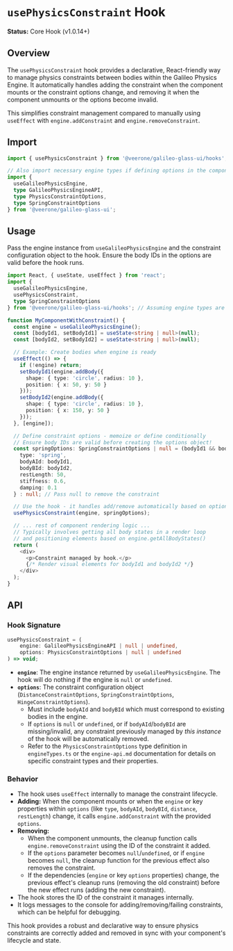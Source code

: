 # `usePhysicsConstraint` Hook

**Status:** Core Hook (v1.0.14+)

## Overview

The `usePhysicsConstraint` hook provides a declarative, React-friendly way to manage physics constraints between bodies within the Galileo Physics Engine. It automatically handles adding the constraint when the component mounts or the constraint options change, and removing it when the component unmounts or the options become invalid.

This simplifies constraint management compared to manually using `useEffect` with `engine.addConstraint` and `engine.removeConstraint`.

## Import

```typescript
import { usePhysicsConstraint } from '@veerone/galileo-glass-ui/hooks';

// Also import necessary engine types if defining options in the component
import { 
  useGalileoPhysicsEngine, 
  type GalileoPhysicsEngineAPI,
  type PhysicsConstraintOptions,
  type SpringConstraintOptions 
} from '@veerone/galileo-glass-ui'; 
```

## Usage

Pass the engine instance from `useGalileoPhysicsEngine` and the constraint configuration object to the hook. Ensure the body IDs in the options are valid before the hook runs.

```typescript
import React, { useState, useEffect } from 'react';
import { 
  useGalileoPhysicsEngine, 
  usePhysicsConstraint, 
  type SpringConstraintOptions 
} from '@veerone/galileo-glass-ui/hooks'; // Assuming engine types are also exported here

function MyComponentWithConstraint() {
  const engine = useGalileoPhysicsEngine();
  const [bodyId1, setBodyId1] = useState<string | null>(null);
  const [bodyId2, setBodyId2] = useState<string | null>(null);

  // Example: Create bodies when engine is ready
  useEffect(() => {
    if (!engine) return;
    setBodyId1(engine.addBody({ 
      shape: { type: 'circle', radius: 10 }, 
      position: { x: 50, y: 50 }
    }));
    setBodyId2(engine.addBody({ 
      shape: { type: 'circle', radius: 10 }, 
      position: { x: 150, y: 50 }
    }));
  }, [engine]);

  // Define constraint options - memoize or define conditionally
  // Ensure body IDs are valid before creating the options object!
  const springOptions: SpringConstraintOptions | null = (bodyId1 && bodyId2) ? {
    type: 'spring',
    bodyAId: bodyId1,
    bodyBId: bodyId2,
    restLength: 50,
    stiffness: 0.6,
    damping: 0.1
  } : null; // Pass null to remove the constraint

  // Use the hook - it handles add/remove automatically based on options
  usePhysicsConstraint(engine, springOptions);

  // ... rest of component rendering logic ...
  // Typically involves getting all body states in a render loop
  // and positioning elements based on engine.getAllBodyStates()
  return (
    <div>
      <p>Constraint managed by hook.</p>
      {/* Render visual elements for bodyId1 and bodyId2 */} 
    </div>
  );
}
```

## API

### Hook Signature

```typescript
usePhysicsConstraint = (
    engine: GalileoPhysicsEngineAPI | null | undefined,
    options: PhysicsConstraintOptions | null | undefined
) => void;
```

*   **`engine`**: The engine instance returned by `useGalileoPhysicsEngine`. The hook will do nothing if the engine is `null` or `undefined`.
*   **`options`**: The constraint configuration object (`DistanceConstraintOptions`, `SpringConstraintOptions`, `HingeConstraintOptions`).
    *   Must include `bodyAId` and `bodyBId` which must correspond to existing bodies in the engine.
    *   If `options` is `null` or `undefined`, or if `bodyAId`/`bodyBId` are missing/invalid, any constraint previously managed by *this instance* of the hook will be automatically removed.
    *   Refer to the `PhysicsConstraintOptions` type definition in `engineTypes.ts` or the `engine-api.md` documentation for details on specific constraint types and their properties.

### Behavior

*   The hook uses `useEffect` internally to manage the constraint lifecycle.
*   **Adding:** When the component mounts or when the `engine` or key properties within `options` (like `type`, `bodyAId`, `bodyBId`, `distance`, `restLength`) change, it calls `engine.addConstraint` with the provided `options`.
*   **Removing:**
    *   When the component unmounts, the cleanup function calls `engine.removeConstraint` using the ID of the constraint it added.
    *   If the `options` parameter becomes `null`/`undefined`, or if `engine` becomes `null`, the cleanup function for the previous effect also removes the constraint.
    *   If the dependencies (`engine` or key `options` properties) change, the previous effect's cleanup runs (removing the old constraint) before the new effect runs (adding the new constraint).
*   The hook stores the ID of the constraint it manages internally.
*   It logs messages to the console for adding/removing/failing constraints, which can be helpful for debugging.

This hook provides a robust and declarative way to ensure physics constraints are correctly added and removed in sync with your component's lifecycle and state. 